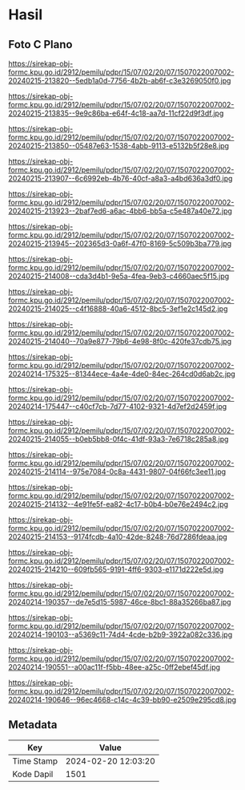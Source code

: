 # Hasil

## Foto C Plano

https://sirekap-obj-formc.kpu.go.id/2912/pemilu/pdpr/15/07/02/20/07/1507022007002-20240215-213820--5edb1a0d-7756-4b2b-ab6f-c3e3269050f0.jpg

https://sirekap-obj-formc.kpu.go.id/2912/pemilu/pdpr/15/07/02/20/07/1507022007002-20240215-213835--9e9c86ba-e64f-4c18-aa7d-11cf22d9f3df.jpg

https://sirekap-obj-formc.kpu.go.id/2912/pemilu/pdpr/15/07/02/20/07/1507022007002-20240215-213850--05487e63-1538-4abb-9113-e5132b5f28e8.jpg

https://sirekap-obj-formc.kpu.go.id/2912/pemilu/pdpr/15/07/02/20/07/1507022007002-20240215-213907--6c6992eb-4b76-40cf-a8a3-a4bd636a3df0.jpg

https://sirekap-obj-formc.kpu.go.id/2912/pemilu/pdpr/15/07/02/20/07/1507022007002-20240215-213923--2baf7ed6-a6ac-4bb6-bb5a-c5e487a40e72.jpg

https://sirekap-obj-formc.kpu.go.id/2912/pemilu/pdpr/15/07/02/20/07/1507022007002-20240215-213945--202365d3-0a6f-47f0-8169-5c509b3ba779.jpg

https://sirekap-obj-formc.kpu.go.id/2912/pemilu/pdpr/15/07/02/20/07/1507022007002-20240215-214008--cda3d4b1-9e5a-4fea-9eb3-c4660aec5f15.jpg

https://sirekap-obj-formc.kpu.go.id/2912/pemilu/pdpr/15/07/02/20/07/1507022007002-20240215-214025--c4f16888-40a6-4512-8bc5-3ef1e2c145d2.jpg

https://sirekap-obj-formc.kpu.go.id/2912/pemilu/pdpr/15/07/02/20/07/1507022007002-20240215-214040--70a9e877-79b6-4e98-8f0c-420fe37cdb75.jpg

https://sirekap-obj-formc.kpu.go.id/2912/pemilu/pdpr/15/07/02/20/07/1507022007002-20240214-175325--81344ece-4a4e-4de0-84ec-264cd0d6ab2c.jpg

https://sirekap-obj-formc.kpu.go.id/2912/pemilu/pdpr/15/07/02/20/07/1507022007002-20240214-175447--c40cf7cb-7d77-4102-9321-4d7ef2d2459f.jpg

https://sirekap-obj-formc.kpu.go.id/2912/pemilu/pdpr/15/07/02/20/07/1507022007002-20240215-214055--b0eb5bb8-0f4c-41df-93a3-7e6718c285a8.jpg

https://sirekap-obj-formc.kpu.go.id/2912/pemilu/pdpr/15/07/02/20/07/1507022007002-20240215-214114--975e7084-0c8a-4431-9807-04f66fc3ee11.jpg

https://sirekap-obj-formc.kpu.go.id/2912/pemilu/pdpr/15/07/02/20/07/1507022007002-20240215-214132--4e91fe5f-ea82-4c17-b0b4-b0e76e2494c2.jpg

https://sirekap-obj-formc.kpu.go.id/2912/pemilu/pdpr/15/07/02/20/07/1507022007002-20240215-214153--9174fcdb-4a10-42de-8248-76d7286fdeaa.jpg

https://sirekap-obj-formc.kpu.go.id/2912/pemilu/pdpr/15/07/02/20/07/1507022007002-20240215-214210--609fb565-9191-4ff6-9303-e1171d222e5d.jpg

https://sirekap-obj-formc.kpu.go.id/2912/pemilu/pdpr/15/07/02/20/07/1507022007002-20240214-190357--de7e5d15-5987-46ce-8bc1-88a35266ba87.jpg

https://sirekap-obj-formc.kpu.go.id/2912/pemilu/pdpr/15/07/02/20/07/1507022007002-20240214-190103--a5369c11-74d4-4cde-b2b9-3922a082c336.jpg

https://sirekap-obj-formc.kpu.go.id/2912/pemilu/pdpr/15/07/02/20/07/1507022007002-20240214-190551--a00ac11f-f5bb-48ee-a25c-0ff2ebef45df.jpg

https://sirekap-obj-formc.kpu.go.id/2912/pemilu/pdpr/15/07/02/20/07/1507022007002-20240214-190646--96ec4668-c14c-4c39-bb90-e2509e295cd8.jpg


## Metadata

| Key        | Value               |
| ---------- | ------------------- |
| Time Stamp | 2024-02-20 12:03:20 |
| Kode Dapil | 1501                |



